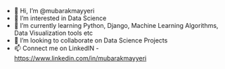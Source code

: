 - 👋 Hi, I’m @mubarakmayyeri
- 👀 I’m interested in Data Science
- 🌱 I’m currently learning Python, Django, Machine Learning Algorithms, Data Visualization tools etc
- 💞️ I’m looking to collaborate on Data Science Projects
- 📫 Connect me on LinkedIN - https://www.linkedin.com/in/mubarakmayyeri

<!---
mubarakmayyeri/mubarakmayyeri is a ✨ special ✨ repository because its `README.md` (this file) appears on your GitHub profile.
You can click the Preview link to take a look at your changes.
--->
